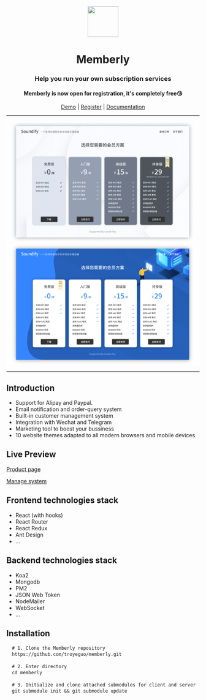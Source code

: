 <div align="center">
<img src="https://i.loli.net/2020/03/27/xdEUXeo6QDMWa2O.png" width="80px" height="80px"/>
</div>
  <h1 align="center">
    Memberly
  </h1>
  <h3 align="center">
    Help you run your own subscription services
  </h3>
  <h4 align="center">
    Memberly is now open for registration, it's completely free😘 
  </h4>
<div align="center">

[Demo](https://app.memberly.vip/#/product/60608503d5dc6641efdeb0f7) | [Register](https://app.memberly.vip/#/install) | [Documentation](https://www.notion.so/troyeguo/8872c44d7fda431e9aed67a6d6affaa3?v=4aa8d73d2d834ac8868f7b29e80fb0eb)

</div>

<hr>
<img src="./covers/theme1.png">
<img src="./covers/theme2.png">
<hr>

## Introduction

- Support for Alipay and Paypal.
- Email notification and order-query system
- Built-in customer management system
- Integration with Wechat and Telegram
- Marketing tool to boost your bussiness
- 10 website themes adapted to all modern browsers and mobile devices

## Live Preview

[Product page](https://app.memberly.vip/#/product/60608503d5dc6641efdeb0f7)

[Manage system](https://app.memberly.vip)

## Frontend technologies stack

- React (with hooks)
- React Router
- React Redux
- Ant Design
- ...

## Backend technologies stack

- Koa2
- Mongodb
- PM2
- JSON Web Token
- NodeMailer
- WebSocket
- ...

## Installation

```
  # 1. Clone the Memberly repository
  https://github.com/troyeguo/memberly.git

  # 2. Enter directory
  cd memberly

  # 3. Initialize and clone attached submodules for client and server
  git submodule init && git submodule update

```
